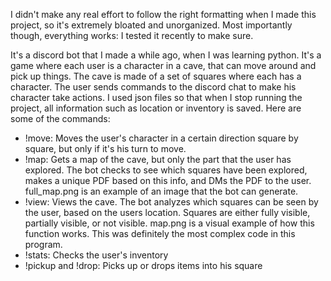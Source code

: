 I didn't make any real effort to follow the right formatting when I made this project, so it's extremely bloated and unorganized. Most importantly though, everything works: I tested it recently to make sure.

It's a discord bot that I made a while ago, when I was learning python. It's a game where each user is a character in a cave, that can move around and pick up things. The cave is made of a set of squares where each has a character. The user sends commands to the discord chat to make his character take actions. I used json files so that when I stop running the project, all information such as location or inventory is saved. Here are some of the commands:

- !move: Moves the user's character in a certain direction square by square, but only if it's his turn to move.
- !map: Gets a map of the cave, but only the part that the user has explored. The bot checks to see which squares have been explored, makes a unique PDF based on this info, and DMs the PDF to the user. full_map.png is an example of an image that the bot can generate.
- !view: Views the cave. The bot analyzes which squares can be seen by the user, based on the users location. Squares are either fully visible, partially visible, or not visible. map.png is a visual example of how this function works. This was definitely the most complex code in this program.
- !stats: Checks the user's inventory
- !pickup and !drop: Picks up or drops items into his square
